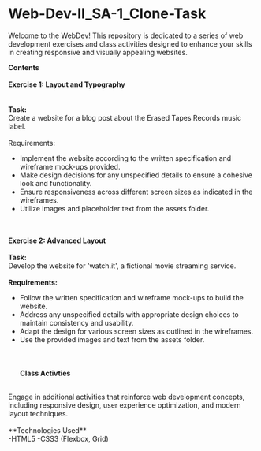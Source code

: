 # Web-Dev-II_SA-1_Clone-Task
Welcome to the WebDev! This repository is dedicated to a series of web development exercises and class activities designed to enhance your skills in creating responsive and visually appealing websites.

**Contents**
<br><br>
**Exercise 1: Layout and Typography**
<br><br><br>
**Task:**
<br>
Create a website for a blog post about the Erased Tapes Records music label.
<br><br>
Requirements:
<br>
- Implement the website according to the written specification and wireframe mock-ups provided.
- Make design decisions for any unspecified details to ensure a cohesive look and functionality.
- Ensure responsiveness across different screen sizes as indicated in the wireframes.
- Utilize images and placeholder text from the assets folder.
<br><br><br>

**Exercise 2:  Advanced Layout**
<br><br>
**Task:**
<br>
Develop the website for 'watch.it', a fictional movie streaming service.
<br><br>
**Requirements:**
<br>
- Follow the written specification and wireframe mock-ups to build the website.<br>
- Address any unspecified details with appropriate design choices to maintain consistency and usability.<br>
- Adapt the design for various screen sizes as outlined in the wireframes.<br>
- Use the provided images and text from the assets folder.<br>
<br><br><br>
**Class Activties**
<br>
Engage in additional activities that reinforce web development concepts, including responsive design, user experience optimization, and modern layout techniques.
<br><br>
**Technologies Used**
<br>
-HTML5
-CSS3 (Flexbox, Grid)
